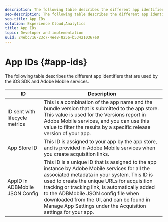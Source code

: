 ```yaml
---
description: The following table describes the different app identifiers that are used by the iOS SDK and Adobe Mobile services.
seo-description: The following table describes the different app identifiers that are used by the iOS SDK and Adobe Mobile services.
seo-title: App IDs
solution: Experience Cloud,Analytics
title: App IDs
topic: Developer and implementation
uuid: 24ebc716-23c7-4ee8-8256-b534210367e0
---
```


# App IDs {#app-ids}

The following table describes the different app identifiers that are used by the iOS SDK and Adobe Mobile services.

| ID | Description |
|--- |--- |
|ID sent with lifecycle metrics|This is a combination of the app name and the bundle version that is submitted to the app store.  This value is used for the  Versions report in Adobe Mobile services, and you can use this value to filter the results by a specific release version of your app.|
|App Store ID|This ID is assigned to your app by the app store, and is provided in Adobe Mobile services when you create acquisition links.|
|AppID in ADBMobile JSON Config|This ID is a unique ID that is assigned to the app instance by Adobe Mobile services for all the associated metadata in your system.  This ID is used to create the unique URLs for acquisition tracking or tracking link, is automatically added to the ADBMobile JSON config file when downloaded from the UI, and can be found in  Manage App Settings under the  Acquisition settings for your app.|

